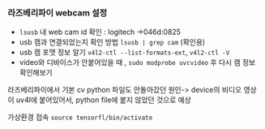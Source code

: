 ### 라즈베리파이 webcam 설정

- `lsusb` 내 web cam id 확인 : logitech ->046d:0825
- usb 캠과 연결되었는지 확인 방법 `lsusb | grep cam` (확인용)
- usb 캠 포맷 정보 알기 `v4l2-ctl --list-formats-ext`, `v4l2-ctl -V`
- video와 디바이스가 안붙어있을 때 , `sudo modprobe uvcvideo` 후 다시 캠 정보 확인해보기


라즈베리파이에서 기본 cv python 파일도 안돌아갔던 원인-> device의 비디오 영상이 uv4l에 붙어있어서, python file에 붙지 않았던 것으로 예상


가상환경 접속 `source tensorfl/bin/activate`
